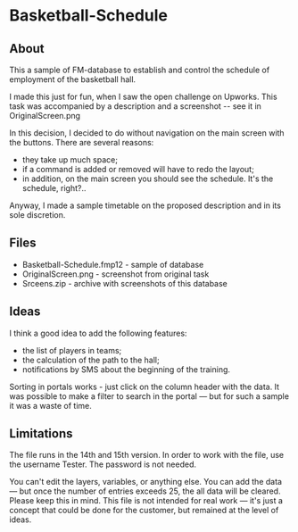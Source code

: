 # Basketball-Schedule

## About
This a sample of FM-database to establish and control the schedule of employment of the basketball hall.

I made this just for fun, when I saw the open challenge on Upworks. This task was accompanied by a description and a screenshot -- see it in OriginalScreen.png

In this decision, I decided to do without navigation on the main screen with the buttons. There are several reasons:
- they take up much space;
- if a command is added or removed will have to redo the layout;
- in addition, on the main screen you should see the schedule. It's the schedule, right?..

Anyway, I made a sample timetable on the proposed description and in its sole discretion.

## Files
- Basketball-Schedule.fmp12	- sample of database
- OriginalScreen.png - screenshot from original task
- Srceens.zip - archive with screenshots of this database

## Ideas
I think a good idea to add the following features:
- the list of players in teams;
- the calculation of the path to the hall;
- notifications by SMS about the beginning of the training.

Sorting in portals works - just click on the column header with the data. It was possible to make a filter to search in the portal — but for such a sample it was a waste of time.

## Limitations
The file runs in the 14th and 15th version. In order to work with the file, use the username Tester. The password is not needed.

You can't edit the layers, variables, or anything else. You can add the data — but once the number of entries exceeds 25, the all data will be cleared. Please keep this in mind. This file is not intended for real work — it's just a concept that could be done for the customer, but remained at the level of ideas.
